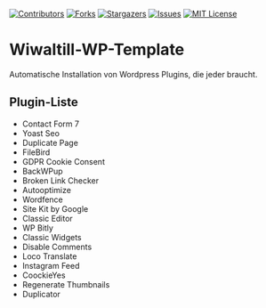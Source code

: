 [![Contributors][contributors-shield]][contributors-url]
[![Forks][forks-shield]][forks-url]
[![Stargazers][stars-shield]][stars-url]
[![Issues][issues-shield]][issues-url]
[![MIT License][license-shield]][license-url]

# Wiwaltill-WP-Template

Automatische Installation von Wordpress Plugins, die jeder braucht.

## Plugin-Liste
- Contact Form 7
- Yoast Seo
- Duplicate Page
- FileBird
- GDPR Cookie Consent
- BackWPup
- Broken Link Checker
- Autooptimize
- Wordfence
- Site Kit by Google
- Classic Editor
- WP Bitly
- Classic Widgets
- Disable Comments
- Loco Translate
- Instagram Feed
- CoockieYes
- Regenerate Thumbnails
- Duplicator

[contributors-shield]: https://img.shields.io/github/contributors/Wiwaltill/Wiwaltill-WP-Template.svg?style=for-the-badge
[contributors-url]: https://github.com/Wiwaltill/Wiwaltill-WP-Template/graphs/contributors
[forks-shield]: https://img.shields.io/github/forks/Wiwaltill/Wiwaltill-WP-Template.svg?style=for-the-badge
[forks-url]: https://github.com/Wiwaltill/Wiwaltill-WP-Template/network/members
[stars-shield]: https://img.shields.io/github/stars/Wiwaltill/Wiwaltill-WP-Template.svg?style=for-the-badge
[stars-url]: https://github.com/Wiwaltill/Wiwaltill-WP-Template/stargazers
[issues-shield]: https://img.shields.io/github/issues/Wiwaltill/Wiwaltill-WP-Template.svg?style=for-the-badge
[issues-url]: https://github.com/Wiwaltill/Wiwaltill-WP-Template/issues
[license-shield]: https://img.shields.io/github/license/Wiwaltill/Wiwaltill-WP-Template.svg?style=for-the-badge
[license-url]: https://github.com/Wiwaltill/Wiwaltill-WP-Template/blob/main/LICENSE
